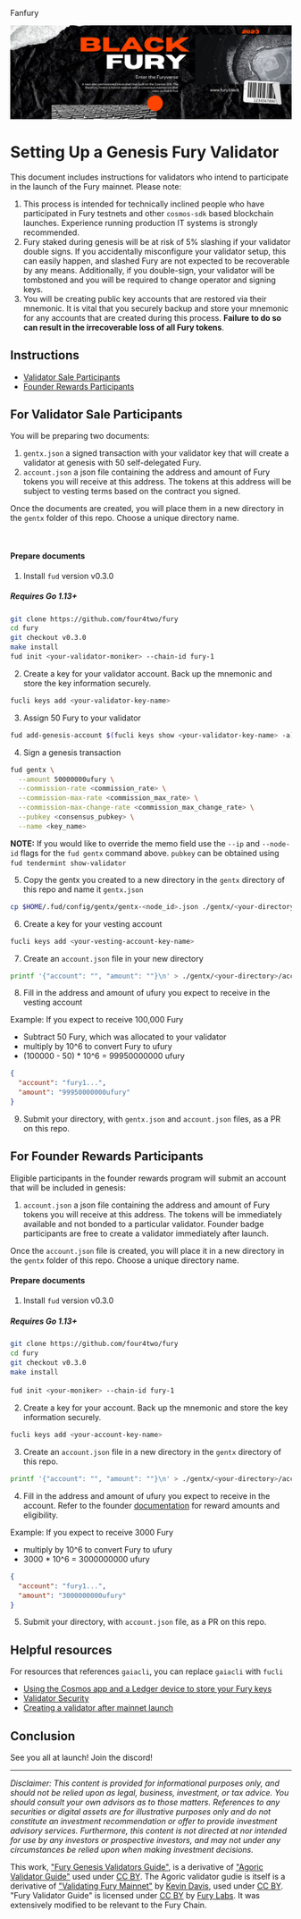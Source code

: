 Fanfury

![Banner!](assets/banner.png)

# Setting Up a Genesis Fury Validator

This document includes instructions for validators who intend to participate in the launch of the Fury mainnet. Please note:

1. This process is intended for technically inclined people who have participated in Fury testnets and other `cosmos-sdk` based blockchain launches. Experience running production IT systems is strongly recommended.
2. Fury staked during genesis will be at risk of 5% slashing if your validator double signs. If you accidentally misconfigure your validator setup, this can easily happen, and slashed Fury are not expected to be recoverable by any means. Additionally, if you double-sign, your validator will be tombstoned and you will be required to change operator and signing keys.
3. You will be creating public key accounts that are restored via their mnemonic. It is vital that you securely backup and store your mnemonic for any accounts that are created during this process. **Failure to do so can result in the irrecoverable loss of all Fury tokens**.


## Instructions

* [Validator Sale Participants](#for-validator-sale-participants)
* [Founder Rewards Participants](#for-founder-rewards-participants)

## For Validator Sale Participants

You will be preparing two documents:

1. `gentx.json` a signed transaction with your validator key that will create a validator at genesis with 50 self-delegated Fury.
2. `account.json` a json file containing the address and amount of Fury tokens you will receive at this address. The tokens at this address will be subject to vesting terms based on the contract you signed.

Once the documents are created, you will place them in a new directory in the `gentx` folder of this repo. Choose a unique directory name.

<br>

#### Prepare documents

1. Install `fud` version v0.3.0

##### Requires Go 1.13+

```sh
git clone https://github.com/four4two/fury
cd fury
git checkout v0.3.0
make install
fud init <your-validator-moniker> --chain-id fury-1
```

2. Create a key for your validator account. Back up the mnemonic and store the key information securely.

```sh
fucli keys add <your-validator-key-name>
```

3. Assign 50 Fury to your validator

```sh
fud add-genesis-account $(fucli keys show <your-validator-key-name> -a) 50000000ufury
```

4. Sign a genesis transaction

```sh
fud gentx \
  --amount 50000000ufury \
  --commission-rate <commission_rate> \
  --commission-max-rate <commission_max_rate> \
  --commission-max-change-rate <commission_max_change_rate> \
  --pubkey <consensus_pubkey> \
  --name <key_name>
```

**NOTE:**  If you would like to override the memo field use the `--ip` and `--node-id` flags for the `fud gentx` command above. `pubkey` can be obtained using `fud tendermint show-validator`

5. Copy the gentx you created to a new directory in the `gentx` directory of this repo and name it `gentx.json`

```sh
cp $HOME/.fud/config/gentx/gentx-<node_id>.json ./gentx/<your-directory>/gentx.json
```

6. Create a key for your vesting account

```sh
fucli keys add <your-vesting-account-key-name>
```

7. Create an `account.json` file in your new directory

```sh
printf '{"account": "", "amount": ""}\n' > ./gentx/<your-directory>/account.json
```

8. Fill in the address and amount of ufury you expect to receive in the vesting account

Example: If you expect to receive 100,000 Fury

  * Subtract 50 Fury, which was allocated to your validator
  * multiply by 10^6 to convert Fury to ufury
  * (100000 - 50) * 10^6 = 99950000000 ufury

```json
{
  "account": "fury1...",
  "amount": "99950000000ufury"
}
```

9. Submit your directory, with `gentx.json` and `account.json` files, as a PR on this repo.

## For Founder Rewards Participants

Eligible participants in the founder rewards program will submit an account that will be included in genesis:

1. `account.json` a json file containing the address and amount of Fury tokens you will receive at this address. The tokens will be immediately available and not bonded to a particular validator. Founder badge participants are free to create a validator immediately after launch.

Once the `account.json` file is created, you will place it in a new directory in the `gentx` folder of this repo. Choose a unique directory name.

#### Prepare documents

1. Install `fud` version v0.3.0

##### Requires Go 1.13+

```sh
git clone https://github.com/four4two/fury
cd fury
git checkout v0.3.0
make install

fud init <your-moniker> --chain-id fury-1
```

2. Create a key for your account. Back up the mnemonic and store the key information securely.

```sh
fucli keys add <your-account-key-name>
```

3. Create an `account.json` file in a new directory in the `gentx` directory of this repo.


```sh
printf '{"account": "", "amount": ""}\n' > ./gentx/<your-directory>/account.json
```

4. Fill in the address and amount of ufury you expect to receive in the account. Refer to the founder [documentation](https://github.com/Fury-Labs/fury/blob/master/docs/REWARDS.md) for reward amounts and eligibility.

Example: If you expect to receive 3000 Fury

  * multiply by 10^6 to convert Fury to ufury
  * 3000 * 10^6 = 3000000000 ufury

```json
{
  "account": "fury1...",
  "amount": "3000000000ufury"
}
```

5. Submit your directory, with `account.json` file, as a PR on this repo.

## Helpful resources

For resources that references `gaiacli`, you can replace `gaiacli` with `fucli`

* [Using the Cosmos app and a Ledger device to store your Fury keys](https://cosmos.network/docs/cosmos-hub/delegator-guide-cli.html#cosmos-accounts)
* [Validator Security](https://cosmos.network/docs/cosmos-hub/validators/security.html#validator-security)
* [Creating a validator after mainnet launch](https://cosmos.network/docs/cosmos-hub/validators/validator-setup.html#create-your-validator)


## Conclusion

See you all at launch! Join the discord!

---
*Disclaimer: This content is provided for informational purposes only,
and should not be relied upon as legal, business, investment, or tax
advice. You should consult your own advisors as to those matters.
References to any securities or digital assets are for illustrative
purposes only and do not constitute an investment recommendation or
offer to provide investment advisory services. Furthermore, this content
is not directed at nor intended for use by any investors or prospective
investors, and may not under any circumstances be relied upon when
making investment decisions.*

This work, ["Fury Genesis Validators
Guide"](https://github.com/osmosis-labs/networks/genesis-validators.md),
is a derivative of ["Agoric Validator
Guide"](https://github.com/Agoric/agoric-sdk/wiki/Validator-Guide) used
under [CC BY](http://creativecommons.org/licenses/by/4.0/). The Agoric
validator gudie is itself is a derivative of ["Validating Fury
Mainnet"](https://medium.com/four4two/validating-fury-mainnet-72fa1b6ea579)
by [Kevin Davis](https://medium.com/@kevin_35106), used under [CC
BY](http://creativecommons.org/licenses/by/4.0/). "Fury Validator
Guide" is licensed under [CC
BY](http://creativecommons.org/licenses/by/4.0/) by [Fury
Labs](https://fury.zone/). It was extensively modified to be relevant
to the Fury Chain.
